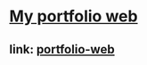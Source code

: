 # [My portfolio web](https://my-web-portfolio-three.vercel.app/)
## link: [portfolio-web](https://my-web-portfolio-three.vercel.app/)

